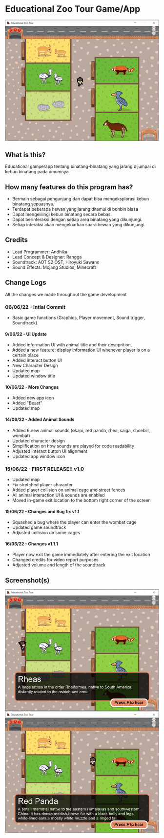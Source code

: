 # Educational Zoo Tour Game/App

![Img 1](screenshots/img1.png)
## What is this?
Educational gampe/app tentang binatang-binatang yang jarang
dijumpai di kebun binatang pada umumnya.

## How many features do this program has?
- Bermain sebagai pengunjung dan dapat bisa
  mengeksplorasi kebun binatang sepuasnya.
- Terdapat beberapa hewan yang jarang ditemui di bonbin biasa
- Dapat mengelilingi kebun binatang secara bebas.
- Dapat berinteraksi dengan setiap area binatang yang dikunjungi.
- Setiap interaksi akan mengeluarkan suara hewan yang dikunjungi.


## Credits
- Lead Programmer: Andhika
- Lead Concept & Designer: Rangga
- Soundtrack: AOT S2 OST, Hiroyuki Sawano
- Sound Effects: Mojang Studios, Minecraft


## Change Logs
All the changes we made throughout the game development

### 06/06/22 - Intial Commit
- Basic game functions (Graphics, Player movement, Sound trigger, Soundtrack).

#### 9/06/22 - UI Update
- Added information UI with animal title and their descprition,
- Added a new feature: display information UI whenever player is on a certain place
- Added interact button UI
- New Character Design
- Updated map
- Updated window title

#### 10/06/22 - More Changes
- Added new app icon
- Added "Beast"
- Updated map

#### 14/06/22 - Added Animal Sounds
- Added 6 new animal sounds (okapi, red panda, rhea, saiga, shoebill, wombat)
- Updated character design
- Simplification on how sounds are played for code readability
- Adjusted interact button UI alignment
- Updated app window icon


### 15/06/22 - FIRST RELEASE!! v1.0
- Updated map
- Fix stretched player character
- Added player collision on animal cage and street fences
- All animal interaction UI & sounds are enabled
- Moved in-game exit location to the bottom right corner of the screen

#### 15/06/22 - Changes and Bug fix v1.1
- Squashed a bug where the player can enter the wombat cage
- Updated game soundtrack
- Adjusted collision on some cages

#### 16/06/22 - Changes v1.1.1
- Player now exit the game immediately after entering the exit location
- Changed credits for video report purposes
- Adjusted volume and length of the soundtrack

## Screenshot(s)
![Img 2](screenshots/img2.png)
![Img 3](screenshots/img3.png)